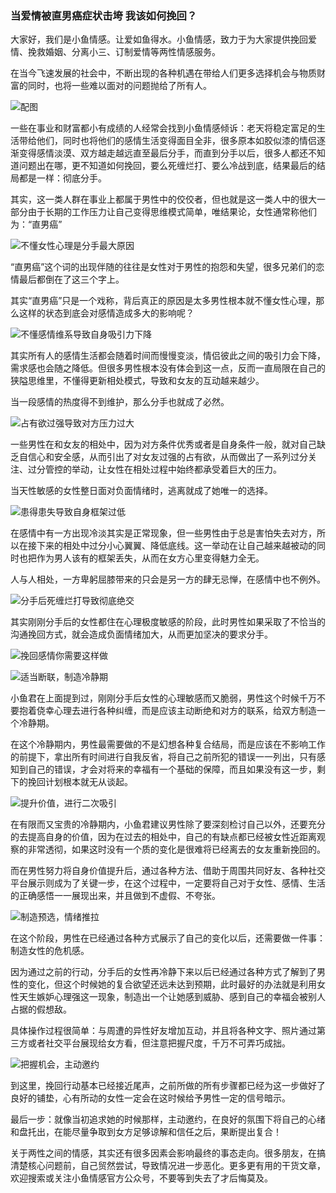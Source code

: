 ### 当爱情被直男癌症状击垮 我该如何挽回？

大家好，我们是小鱼情感。让爱如鱼得水。小鱼情感，致力于为大家提供挽回爱情、挽救婚姻、分离小三、订制爱情等两性情感服务。

在当今飞速发展的社会中，不断出现的各种机遇在带给人们更多选择机会与物质财富的同时，也将一些难以面对的问题抛给了所有人。

![配图](/im/images/articles/a6/a6_2/image1.png "配图")

一些在事业和财富都小有成绩的人经常会找到小鱼情感倾诉：老天将稳定富足的生活带给他们，同时也将他们的感情生活变得面目全非，很多原本如胶似漆的情侣逐渐变得感情淡漠、双方越走越远直至最后分手，而直到分手以后，很多人都还不知道问题出在哪，更不知道如何挽回，要么死缠烂打、要么冷战到底，结果最后的结局都是一样：彻底分手。

其实，这一类人群在事业上都属于男性中的佼佼者，但也就是这一类人中的很大一部分由于长期的工作压力让自己变得思维模式简单，唯结果论，女性通常称他们为：“直男癌”

![不懂女性心理是分手最大原因](/im/images/articles/a6/a6_2/image2.png "不懂女性心理是分手最大原因")

“直男癌”这个词的出现伴随的往往是女性对于男性的抱怨和失望，很多兄弟们的恋情最后都倒在了这三个字上。

其实“直男癌”只是一个戏称，背后真正的原因是太多男性根本就不懂女性心理，那么这样的状态到底会对感情造成多大的影响呢？

![不懂感情维系导致自身吸引力下降](/im/images/articles/a6/a6_2/image3.png "不懂感情维系导致自身吸引力下降")

其实所有人的感情生活都会随着时间而慢慢变淡，情侣彼此之间的吸引力会下降，需求感也会随之降低。但很多男性根本没有体会到这一点，反而一直局限在自己的狭隘思维里，不懂得更新相处模式，导致和女友的互动越来越少。

当一段感情的热度得不到维护，那么分手也就成了必然。

![占有欲过强导致对方压力过大](/im/images/articles/a6/a6_2/image4.png "占有欲过强导致对方压力过大")

一些男性在和女友的相处中，因为对方条件优秀或者是自身条件一般，就对自己缺乏自信心和安全感，从而引出了对女友过强的占有欲，从而做出了一系列过分关注、过分管控的举动，让女性在相处过程中始终都承受着巨大的压力。

当天性敏感的女性整日面对负面情绪时，逃离就成了她唯一的选择。

![患得患失导致自身框架过低](/im/images/articles/a6/a6_2/image5.png "患得患失导致自身框架过低")

在感情中有一方出现冷淡其实是正常现象，但一些男性由于总是害怕失去对方，所以在接下来的相处中过分小心翼翼、降低底线。这一举动在让自己越来越被动的同时也把作为男人该有的框架丢失，从而在女方心里变得魅力全无。

人与人相处，一方卑躬屈膝带来的只会是另一方的肆无忌惮，在感情中也不例外。

![分手后死缠烂打导致彻底绝交](/im/images/articles/a6/a6_2/image6.png "分手后死缠烂打导致彻底绝交")

其实刚刚分手后的女性都住在心理极度敏感的阶段，此时男性如果采取了不恰当的沟通挽回方式，就会造成负面情绪加大，从而更加坚决的要求分手。


![挽回感情你需要这样做](/im/images/articles/a6/a6_2/image7.png "挽回感情你需要这样做")

![适当断联，制造冷静期](/im/images/articles/a6/a6_2/image8.png "适当断联，制造冷静期")

小鱼君在上面提到过，刚刚分手后女性的心理敏感而又脆弱，男性这个时候千万不要抱着侥幸心理去进行各种纠缠，而是应该主动断绝和对方的联系，给双方制造一个冷静期。

在这个冷静期内，男性最需要做的不是幻想各种复合结局，而是应该在不影响工作的前提下，拿出所有时间进行自我反省，将自己之前所犯的错误一一列出，只有感知到自己的错误，才会对将来的幸福有一个基础的保障，而且如果没有这一步，剩下的挽回计划根本就无从谈起。

![提升价值，进行二次吸引](/im/images/articles/a6/a6_2/image9.png "提升价值，进行二次吸引")

在有限而又宝贵的冷静期内，小鱼君建议男性除了要深刻检讨自己以外，还要充分的去提高自身的价值，因为在过去的相处中，自己的有缺点都已经被女性近距离观察的非常透彻，如果这时没有一个质的变化是很难将已经离去的女友重新挽回的。

而在男性努力将自身价值提升后，通过各种方法、借助于周围共同好友、各种社交平台展示则成为了关键一步，在这个过程中，一定要将自己对于女性、感情、生活的正确感悟一一展现出来，并且做到不虚假、不夸张。

![制造预选，情绪推拉](/im/images/articles/a6/a6_2/image10.png "制造预选，情绪推拉")

在这个阶段，男性在已经通过各种方式展示了自己的变化以后，还需要做一件事：制造女性的危机感。

因为通过之前的行动，分手后的女性再冷静下来以后已经通过各种方式了解到了男性的变化，但这个时候她的复合欲望还远未达到预期，此时最好的办法就是利用女性天生嫉妒心理强这一现象，制造出一个让她感到威胁、感到自己的幸福会被别人占据的假想敌。

具体操作过程很简单：与周遭的异性好友增加互动，并且将各种文字、照片通过第三方或者社交平台展现给女方看，但注意把握尺度，千万不可弄巧成拙。

![把握机会，主动邀约](/im/images/articles/a6/a6_2/image11.png "把握机会，主动邀约")

到这里，挽回行动基本已经接近尾声，之前所做的所有步骤都已经为这一步做好了良好的铺垫，心有所动的女性一定会在这时候给予男性一定的信号暗示。

最后一步：就像当初追求她的时候那样，主动邀约，在良好的氛围下将自己的心绪和盘托出，在能尽量争取到女方足够谅解和信任之后，果断提出复合！

关于两性之间的情感，其实还有很多因素会影响最终的事态走向。很多朋友，在搞清楚核心问题前，自己贸然尝试，导致情况进一步恶化。更多更有用的干货文章，欢迎搜索或关注小鱼情感官方公众号，不要等到失去了才后悔莫及。
